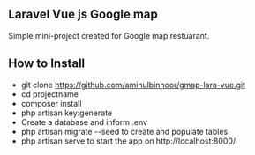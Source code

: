 ## Laravel Vue js Google map 

Simple mini-project created for Google map restuarant.


## How to Install

- git clone https://github.com/aminulbinnoor/gmap-lara-vue.git
- cd projectname
- composer install
- php artisan key:generate
- Create a database and inform .env
- php artisan migrate --seed to create and      populate tables
- php artisan serve to start the app on http://localhost:8000/
